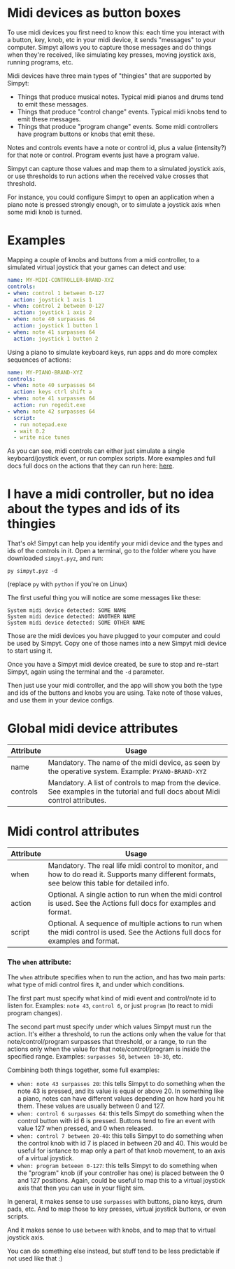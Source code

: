 # Midi devices as button boxes

To use midi devices you first need to know this: each time you interact with a button, key, knob, etc 
in your midi device, it sends "messages" to your computer. 
Simpyt allows you to capture those messages and do things when they're received, like simulating key presses,
moving joystick axis, running programs, etc.

Midi devices have three main types of "thingies" that are supported by Simpyt:

- Things that produce musical notes. Typical midi pianos and drums tend to emit these messages.
- Things that produce "control change" events. Typical midi knobs tend to emit these messages.
- Things that produce "program change" events. Some midi controllers have program buttons or knobs that emit these.

Notes and controls events have a note or control id, plus a value (intensity?) for that note or control.
Program events just have a program value.

Simpyt can capture those values and map them to a simulated joystick axis, or use thresholds to run actions 
when the received value crosses that threshold.

For instance, you could configure Simpyt to open an application when a piano note is pressed strongly enough,
or to simulate a joystick axis when some midi knob is turned.

# Examples

Mapping a couple of knobs and buttons from a midi controller, to a simulated virtual joystick that your games can detect and use:

```yaml
name: MY-MIDI-CONTROLLER-BRAND-XYZ
controls:
- when: control 1 between 0-127
  action: joystick 1 axis 1
- when: control 2 between 0-127
  action: joystick 1 axis 2
- when: note 40 surpasses 64
  action: joystick 1 button 1
- when: note 41 surpasses 64
  action: joystick 1 button 2
```

Using a piano to simulate keyboard keys, run apps and do more complex sequences of actions:

```yaml
name: MY-PIANO-BRAND-XYZ
controls:
- when: note 40 surpasses 64
  action: keys ctrl shift a
- when: note 41 surpasses 64
  action: run regedit.exe
- when: note 42 surpasses 64
  script:
  - run notepad.exe
  - wait 0.2
  - write nice tunes
```

As you can see, midi controls can either just simulate a single keyboard/joystick event, or run complex scripts.
More examples and full docs full docs on the actions that they can run here: [here](https://github.com/fisadev/simpyt/blob/main/docs/actions.md).


# I have a midi controller, but no idea about the types and ids of its thingies

That's ok! Simpyt can help you identify your midi device and the types and ids of the controls in it.
Open a terminal, go to the folder where you have downloaded `simpyt.pyz`, and run:

```
py simpyt.pyz -d
``` 

(replace `py` with `python` if you're on Linux)

The first useful thing you will notice are some messages like these:

```
System midi device detected: SOME NAME
System midi device detected: ANOTHER NAME
System midi device detected: SOME OTHER NAME
```

Those are the midi devices you have plugged to your computer and could be used by Simpyt. Copy one of those names into a 
new Simpyt midi device to start using it.

Once you have a Simpyt midi device created, be sure to stop and re-start Simpyt, again using the terminal and the `-d` parameter.

Then just use your midi controller, and the app will show you both the type and ids of the buttons and knobs you are using.
Take note of those values, and use them in your device configs.


# Global midi device attributes

| Attribute               | Usage                                                                                                        |
| ----------------------- | --------------------------------------------------------------------------------------------------------------------------------------------------- |
| name                    | Mandatory. The name of the midi device, as seen by the operative system. Example: `PYANO-BRAND-XYZ`                                                 |
| controls                | Mandatory. A list of controls to map from the device. See examples in the tutorial and full docs about Midi control attributes.                     |

# Midi control attributes

| Attribute               | Usage                                                                                                        |
| ----------------------- | -------------------------------------------------------------------------------------------------------------------------------------------------- |
| when                    | Mandatory. The real life midi control to monitor, and how to do read it. Supports many different formats, see below this table for detailed info.  |
| action                  | Optional. A single action to run when the midi control is used. See the Actions full docs for examples and format.                                 |
| script                  | Optional. A sequence of multiple actions to run when the midi control is used. See the Actions full docs for examples and format.                  |

### The `when` attribute:

The `when` attribute specifies when to run the action, and has two main parts: what type of midi control fires
it, and under which conditions.

The first part must specify what kind of midi event and control/note id to listen for. 
Examples: `note 43`, `control 6`, or just `program` (to react to midi program changes).

The second part must specify under which values Simpyt must run the action.
It's either a threshold, to run the actions only when the value for that note/control/program surpasses that
threshold, or a range, to run the actions only when the value for that note/control/program is inside the 
specified range.
Examples: `surpasses 50`, `between 10-30`, etc.

Combining both things together, some full examples:

- `when: note 43 surpasses 20`: this tells Simpyt to do something when the note 43 is pressed, and its value is equal or above 20. In something like a piano, notes can have different values depending on how hard you hit them. These values are usually between 0 and 127.
- `when: control 6 surpasses 64`: this tells Simpyt do something when the control button with id 6 is pressed. Buttons tend to fire an event with value 127 when pressed, and 0 when released.
- `when: control 7 between 20-40`: this tells Simpyt to do something when the control knob with id 7 is placed in between 20 and 40. This would be useful for isntance to map only a part of that knob movement, to an axis of a virtual joystick.
- `when: program beteeen 0-127`: this tells Simpyt to do something when the "program" knob (if your controller has one) is placed between the 0 and 127 positions. Again, could be useful to map this to a virtual joystick axis that then you can use in your flight sim.

In general, it makes sense to use `surpasses` with buttons, piano keys, drum pads, etc. And to map those to key presses, virtual joystick buttons, or even scripts.

And it makes sense to use `between` with knobs, and to map that to virtual joystick axis.

You can do something else instead, but stuff tend to be less predictable if not used like that :)
